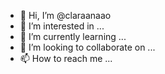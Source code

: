 - 👋 Hi, I’m @claraanaao
- 👀 I’m interested in ...
- 🌱 I’m currently learning ...
- 💞️ I’m looking to collaborate on ...
- 📫 How to reach me ...

<!---
claraanaao/claraanaao is a ✨ special ✨ repository because its `README.md` (this file) appears on your GitHub profile.
You can click the Preview link to take a look at your changes.
--->
